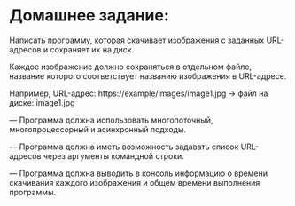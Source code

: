 # Домашнее задание:

Написать программу, которая скачивает изображения с заданных URL-адресов и сохраняет их на диск. 

Каждое изображение должно сохраняться в отдельном файле, название которого соответствует названию изображения в URL-адресе.

Например, URL-адрес: https://example/images/image1.jpg -> файл на диске: image1.jpg

— Программа должна использовать многопоточный, многопроцессорный и асинхронный подходы.

— Программа должна иметь возможность задавать список URL-адресов через аргументы командной строки.

— Программа должна выводить в консоль информацию о времени скачивания каждого изображения и общем времени выполнения программы.